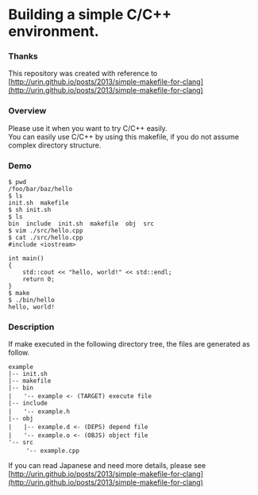 # Building a simple C/C++ environment.

### Thanks
This repository was created with reference to [http://urin.github.io/posts/2013/simple-makefile-for-clang](http://urin.github.io/posts/2013/simple-makefile-for-clang)


### Overview
Please use it when you want to try C/C++ easily.<br>
You can easily use C/C++ by using this makefile, if you do not assume complex directory structure.


### Demo
```shell
$ pwd
/foo/bar/baz/hello
$ ls
init.sh  makefile
$ sh init.sh
$ ls
bin  include  init.sh  makefile  obj  src
$ vim ./src/hello.cpp
$ cat ./src/hello.cpp
#include <iostream>

int main()
{
    std::cout << "hello, world!" << std::endl;
    return 0;
}
$ make
$ ./bin/hello
hello, world!
```

### Description
If make executed in the following directory tree, the files are generated as follow.

```text
example
|-- init.sh
|-- makefile
|-- bin
|　　'-- example <- (TARGET) execute file
|-- include
|　　'-- example.h
|-- obj
|　　|-- example.d <- (DEPS) depend file 
|　　'-- example.o <- (OBJS) object file
'-- src
　　　'-- example.cpp
```

If you can read Japanese and need more details, please see [http://urin.github.io/posts/2013/simple-makefile-for-clang](http://urin.github.io/posts/2013/simple-makefile-for-clang)

